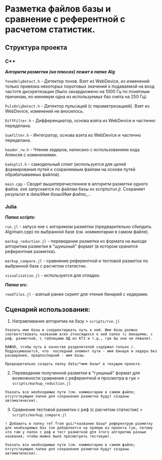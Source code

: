 # Разметка файлов базы и сравнение с референтной с расчетом статистик.

## Структура проекта 

### C++

***Алгоритм разметки (на плюсах) лежит в папке Alg***

`ToneOnlyDetect.h` - Детектор тонов. Взят из WebDevice, из изменений только привязка некоторых пороговых значений к подаваемой на вход частоте дискретизации (было захардкожено на 1000 Гц по понятным причинам, но минимум одна из используемых баз снята на 250 Гц).

`PulsOnlyDetect.h` - Детектор пульсаций (с параметризацией). Взят из WebDevice, изменений не вносилось.

`DiffFilter.h` - Дифференциатор, основа взята из WebDevice и частично переделана.

`Sumfilter.h` - Интегратор, основа взята из WebDevice и частично переделана.

`header_rw.h` - Чтение хедеров, написано с использованием кода Алексея с изменениями.

`badsplit.h` - самодельный сплит (используется для целей формирования путей к сохраняемым файлам на основе путей обрабатываемых файлов).

`main.cpp` - Сводит вышеперечисленное в алгоритм разметки одного файла. 
exe запускается по файлам базы из scripts/run.jl. 
Сохраняет результат в data/*Имя базы*/*Имя файла*_...

### Julia
***Папка scripts:***

`run.jl` - запуск exe с алгоримом разметки (предварительно сбилдить Alg/main.cpp) по выбранной базе (см. комментарии в самом файле).

`markup_reduction.jl` - переведение разметки из формата на выходе алгоритма разметки в "шуишный" формат (в котором хранится референтная разметка).

`markup_compare.jl` - сравнение референтной и тестовой разметок по выбранной базе с расчетом статистик.

`visualisation.jl` - используется для отладки.

***Папка src:***

`readfiles.jl` - взятый ранее скрипт для чтения бинарей с хедерами.


## Сценарий использования:

1. Натравливание алгоритма на базу > `scripts/run.jl`

```
Указать имя базы и скорректирвать путь к ней. Имя базы должно соответствовать названию всех относящихся к ней папок (c бинарями, с реф. разметкой, с таблицами АД из КТ3 и т.д., где бы они ни лежали).

ВАЖНО, чтобы путь в качестве разделителей содержал только /. Подразумевается, что  последний элемент пути - имя бинаря и хедера без расширения, предпоследний - имя базы.

Предварительно создать папку data/*имя базы* в текущем проекте.
```

2. Переведение полученной разметки в "гуишный" формат для возможности сравнения с референтной и просмотра в гуи > `scripts/markup_reduction.jl`

```
Указать все необходимые пути (см. комментарии в самом файле; отсутствующие папки для сохранения разметки будут созданы автоматически).
```

3. Сравнение тестовой разметки с реф (с расчетом статистик) > `scripts/markup_compare.jl`

```
! Добавить в папку ref from gui/*название базы* референтрую разметку для необходимых баз (не добавляется на прямую из проекта гуи, потому что там у папок с реф и тест разметкой для этого алгоритма разные названия, чтобы можно было просмотреть тестовую).

Указать все необходимые пути (см. комментарии в самом файле; отсутствующие папки для сохранения разметки будут созданы автоматически).
```

